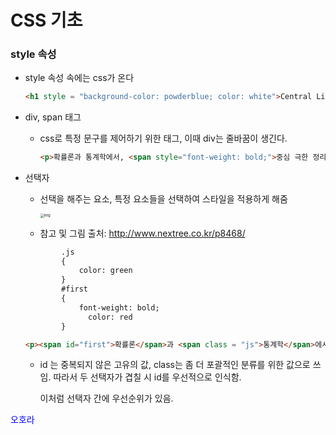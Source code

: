 # CSS 기초

### style 속성

* style 속성 속에는 css가 온다

  ```html
  <h1 style = "background-color: powderblue; color: white">Central Limit Theorem</h1>
  
  ```

  

* div, span 태그

  * css로 특정 문구를 제어하기 위한 태그, 이때  div는 줄바꿈이 생긴다.

    ```html
    <p>확률론과 통계학에서, <span style="font-weight: bold;">중심 극한 정리(中心 極限 定理, 영어: central limit theorem, 약자 CLT)</span>는
    ```

* 선택자

  * 선택을 해주는 요소, 특정 요소들을 선택하여 스타일을 적용하게 해줌

    <img src="http://www.nextree.co.kr/content/images/2016/09/yrkim-140327-selector-04.png" alt="img" style="zoom:40%;" />

  * 참고 및 그림 출처: http://www.nextree.co.kr/p8468/

  ```html
          .js
          {
              color: green
          }
          #first
          {
              font-weight: bold;
            	color: red
          }    
  
  <p><span id="first">확률론</span>과 <span class = "js">통계학</span>에서, <span style class = "js">중심 극한 정리(中心 極限 定理, 영어: central limit theorem, 약자 CLT)</span>는 동일한 확률분포를 가진 독립 확률 변수 n개의 평균의 분포는 n이 적당히 크다면 정규분포에 가까워진다는 정리이다.
  ```

  * id 는 중복되지 않은 고유의 값, class는 좀 더 포괄적인 분류를 위한 값으로 쓰임. 따라서 두 선택자가 겹칠 시 id를 우선적으로 인식함.

    이처럼 선택자 간에 우선순위가 있음.



<span style = "color:blue">오호라</span>

